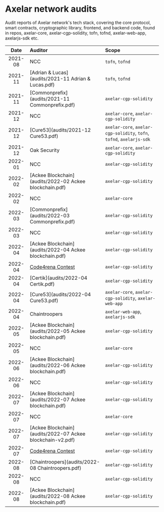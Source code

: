# Axelar network audits

Audit reports of Axelar network's tech stack,
covering the core protocol, smart contracts, cryptographic library, frontend, and backend code,
found in repos, axelar-core, axelar-cgp-solidity, tofn, tofnd,
axelar-web-app, axelarjs-sdk etc.

| Date | Auditor | Scope |
| :---:        |     :--- | :--- |
| 2021-08 | NCC | `tofn`, `tofnd` |
| 2021-11 | [Adrian & Lucas](audits/2021-11 Adrian & Lucas.pdf) | `tofn`, `tofnd` |
| 2021-11 | [Commonprefix](audits/2021-11 Commonprefix.pdf) | `axelar-cgp-solidity` |
| 2021-12 | NCC | `axelar-core`, `axelar-cgp-solidity` |
| 2021-12 | [Cure53](audits/2021-12 Cure53.pdf) | `axelar-core`, `axelar-cgp-solidity`, `tofn`, `tofnd`, `axelarjs-sdk` |
| 2021-12 | Oak Security | `axelar-core`, `axelar-cgp-solidity` |
| 2022-01 | NCC | `axelar-cgp-solidity` |
| 2022-02 | [Ackee Blockchain](audits/2022-02 Ackee blockchain.pdf) | `axelar-cgp-solidity` |
| 2022-02 | NCC | `axelar-core` |
| 2022-03 | [Commonprefix](audits/2022-03 Commonprefix.pdf) | `axelar-cgp-solidity` |
| 2022-03 | NCC | `axelar-cgp-solidity` |
| 2022-04 | [Ackee Blockchain](audits/2022-04 Ackee blockchain.pdf) | `axelar-cgp-solidity` |
| 2022-04 | [Code4rena Contest](https://code4rena.com/reports/2022-04-axelar) | `axelar-cgp-solidity` |
| 2022-04 | [Certik](audits/2022-04 Certik.pdf) | `axelar-cgp-solidity` |
| 2022-04 | [Cure53](audits/2022-04 Cure53.pdf) | `axelar-core`, `axelar-cgp-solidity`, `axelar-web-app` |
| 2022-04 | Chaintroopers | `axelar-web-app`, `axelarjs-sdk` |
| 2022-05 | [Ackee Blockchain](audits/2022-05 Ackee blockchain.pdf) | `axelar-cgp-solidity` |
| 2022-05 | NCC | `axelar-core` |
| 2022-06 | [Ackee Blockchain](audits/2022-06 Ackee blockchain.pdf) | `axelar-cgp-solidity` |
| 2022-06 | NCC | `axelar-cgp-solidity` |
| 2022-07 | [Ackee Blockchain](audits/2022-07 Ackee blockchain.pdf) | `axelar-cgp-solidity` |
| 2022-07 | NCC | `axelar-core` |
| 2022-07 | [Ackee Blockchain](audits/2022-07 Ackee blockchain-v2.pdf) | `axelar-cgp-solidity` |
| 2022-07 | [Code4rena Contest](https://code4rena.com/contests/2022-07-axelar-network-v2-contest) | `axelar-cgp-solidity` |
| 2022-08 | [Chaintroopers](audits/2022-08 Chaintroopers.pdf) | `axelar-cgp-solidity` |
| 2022-08 | NCC | `axelar-cgp-solidity` |
| 2022-08 | [Ackee Blockchain](audits/2022-08 Ackee blockchain.pdf) | `axelar-cgp-solidity` |
